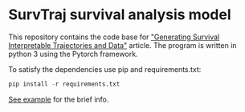 # SurvTraj survival analysis model

This repository contains the code base for ["Generating Survival Interpretable Trajectories and Data"](https://arxiv.org/abs/2402.12331) article. The program is written in python 3 using the Pytorch framework.

To satisfy the dependencies use pip and requirements.txt:

```python
pip install -r requirements.txt
```

[See example](example.ipynb) for the brief info.
